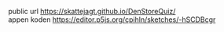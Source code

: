 public url https://skattejagt.github.io/DenStoreQuiz/ 
<br/>
appen koden https://editor.p5js.org/cpihln/sketches/-hSCDBcgr
